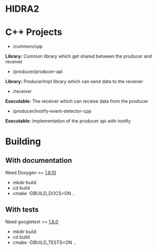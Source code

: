 # HIDRA2

# C++ Projects
 
 - /common/cpp
 
 **Library:** Common library which get shared between the producer and receiver 
 
 - /producer/producer-api
 
 **Library:** ProducerImpl library which can send data to the receiver
 
 - /receiver
 
 **Executable:** The receiver which can receive data from the producer
  
 - /producer/inotify-event-detector-cpp
 
 **Executable:** Implementation of the producer api with inotify


# Building

## With documentation

Need Doxygen >= [1.8.10](https://github.com/doxygen/doxygen/releases/tag/Release_1_8_11)

 - mkdir build
 - cd build
 - cmake -DBUILD_DOCS=ON ..

## With tests

Need googletest >= [1.8.0](https://github.com/google/googletest/releases/tag/release-1.8.0)

 - mkdir build
 - cd build
 - cmake -DBUILD_TESTS=ON ..
